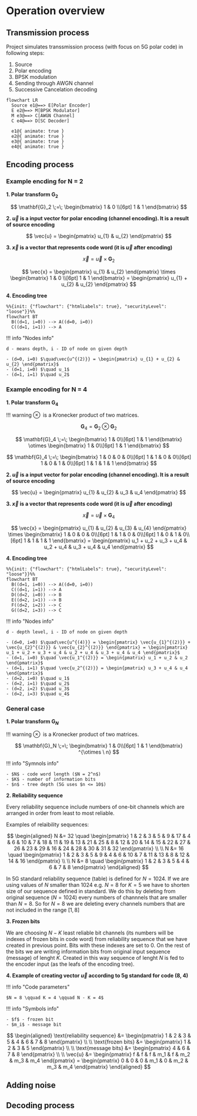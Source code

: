 # Operation overview

## Transmission process
Project simulates transsmission process (with focus on 5G polar code) in following steps:

1. Source
2. Polar encoding
3. BPSK modulation
4. Sending through AWGN channel
5. Successive Cancelation decoding

```mermaid
flowchart LR
  Source e1@==> E[Polar Encoder]
  E e2@==> M[BPSK Modulator]
  M e3@==> C[AWGN Channel]
  C e4@==> D[SC Decoder]

  e1@{ animate: true }
  e2@{ animate: true }
  e3@{ animate: true }
  e4@{ animate: true }
```


## Encoding process

### Example encding for N = 2


**1. Polar transform $\mathbf{G}_2$**

$$
\mathbf{G}_2 \;=\; 
\begin{bmatrix}
1 & 0 \\[6pt]
1 & 1
\end{bmatrix}
$$

**2. $\vec{u}$ is a input vector for polar encoding (channel encoding). It is a result of source encoding**

$$
\vec{u} = \begin{pmatrix} u_{1} & u_{2} \end{pmatrix}
$$

**3. $\vec{x}$ is a vector that represents code word (it is $\vec{u}$ after encoding)**

$$
\vec{x} = 
\vec{u} \times
\mathbf{G}_2
$$

$$
\vec{x} = 
\begin{pmatrix} 
u_{1} & u_{2} 
\end{pmatrix} \times
\begin{bmatrix}
1 & 0 \\[6pt]
1 & 1
\end{bmatrix} =
\begin{pmatrix} 
u_{1} + u_{2} & u_{2} 
\end{pmatrix}
$$

**4. Encoding tree**

```mermaid
%%{init: {"flowchart": {"htmlLabels": true}, "securityLevel": "loose"}}%%
flowchart BT
  B((d=1, i=0)) --> A((d=0, i=0))
  C((d=1, i=1)) --> A
```
!!! info "Nodes info"
    
    d - means depth, i - ID of node on given depth

    - (d=0, i=0) $\quad\vec{u^{(2)}} = \begin{pmatrix} u_{1} + u_{2} & u_{2} \end{pmatrix}$
    - (d=1, i=0) $\quad u_1$
    - (d=1, i=1) $\quad u_2$

    

### Example encoding for N = 4

**1. Polar transform $\mathbf{G}_4$**

!!! warning
    $\otimes\;$ is a Kronecker product of two matrices.

$$
\mathbf{G}_4 = 
\mathbf{G}_2 \otimes 
\mathbf{G}_2
$$

$$
\mathbf{G}_4 \;=\;
\begin{bmatrix}
1 & 0\\[6pt]
1 & 1
\end{bmatrix}
\otimes
\begin{bmatrix}
1 & 0\\[6pt]
1 & 1
\end{bmatrix}
$$

$$
\mathbf{G}_4 \;=\; 
\begin{bmatrix}
1 & 0 & 0 & 0\\[6pt]
1 & 1 & 0 & 0\\[6pt]
1 & 0 & 1 & 0\\[6pt]
1 & 1 & 1 & 1
\end{bmatrix}
$$

**2. $\vec{u}$ is a input vector for polar encoding (channel encoding). It is a result of source encoding**

$$
\vec{u} = \begin{pmatrix} u_{1} & u_{2} & u_3 & u_4 \end{pmatrix}
$$

**3. $\vec{x}$ is a vector that represents code word (it is $\vec{u}$ after encoding)**

$$
\vec{x} = 
\vec{u} \times
\mathbf{G}_4
$$

$$
\vec{x} = 
\begin{pmatrix} 
u_{1} & u_{2} & u_{3} & u_{4}
\end{pmatrix} \times
\begin{bmatrix}
1 & 0 & 0 & 0\\[6pt]
1 & 1 & 0 & 0\\[6pt]
1 & 0 & 1 & 0\\[6pt]
1 & 1 & 1 & 1
\end{bmatrix} =
\begin{pmatrix} 
u_1 + u_2 + u_3 + u_4 & u_2 + u_4 & u_3 + u_4 & u_4
\end{pmatrix}
$$

**4. Encoding tree**

```mermaid
%%{init: {"flowchart": {"htmlLabels": true}, "securityLevel": "loose"}}%%
flowchart BT
  B((d=1, i=0)) --> A((d=0, i=0))
  C((d=1, i=1)) --> A
  D((d=2, i=0)) --> B
  E((d=2, i=1)) --> B
  F((d=2, i=2)) --> C
  G((d=2, i=3)) --> C 

```

!!! info "Nodes info"
    
    d - depth level, i - ID of node on given depth

    - (d=0, i=0) $\quad\vec{u^{(4)}} = \begin{pmatrix} \vec{u_{1}^{(2)}} + \vec{u_{2}^{(2)}} & \vec{u_{2}^{(2)}} \end{pmatrix} = \begin{pmatrix} u_1 + u_2 + u_3 + u_4 & u_2 + u_4 & u_3 + u_4 & u_4 \end{pmatrix}$
    - (d=1, i=0) $\quad \vec{u_1^{(2)}} = \begin{pmatrix} u_1 + u_2 & u_2 \end{pmatrix}$ 
    - (d=1, i=1) $\quad \vec{u_2^{(2)}} = \begin{pmatrix} u_3 + u_4 & u_4 \end{pmatrix}$
    - (d=2, i=0) $\quad u_1$
    - (d=2, i=1) $\quad u_2$
    - (d=2, i=2) $\quad u_3$
    - (d=2, i=3) $\quad u_4$


### General case

**1. Polar transform $\mathbf{G}_N$**

!!! warning
    $\otimes\;$ is a Kronecker product of two matrices.

$$
\mathbf{G}_N \;=\;
\begin{bmatrix}
1 & 0\\[6pt]
1 & 1
\end{bmatrix}
^{\otimes \ n} 
$$

!!! info "Symnols info"
    
    - $N$ - code word length ($N = 2^n$)
    - $K$ - number of information bits
    - $n$ - tree depth (5G uses $n <= 10$) 

**2. Reliability sequence**

Every reliability sequence include numbers of one-bit channels which are arranged in order from least to most reliable.

Examples of relaibility sequences:

$$
\begin{aligned}
N &= 32 \quad \begin{pmatrix} 
1 & 2 & 3 & 5 & 9 & 17 & 4 & 6 & 10 & 7 & 18 & 11 & 19 & 13 & 21 & 25 & 8 & 12 & 20 & 14 & 15 & 22 & 27 & 26 & 23 & 29 & 16 & 24 & 28 & 30 & 31 & 32
\end{pmatrix} \\
\\
N &= 16 \quad \begin{pmatrix} 
1 & 2 & 3 & 5 & 9 & 4 & 6 & 10 & 7 & 11 & 13 & 8 & 12 & 14 & 16
\end{pmatrix} \\
\\
N &= 8 \quad \begin{pmatrix} 
1 & 2 & 3 & 5 & 4 & 6 & 7 & 8 
\end{pmatrix}
\end{aligned}
$$


In 5G standard reliability sequence (table) is defined for $N = 1024$. If we are using values of $N$ smaller than $1024$ e.g. $N = 8$ for $K = 5$ we have to shorten size of our sequence defined in standard. We do this by deleting from original sequence ($N = 1024$) every numbers of channnels that are smaller than $N = 8$. So for $N = 8$ we are deleting every channels numbers that are not included in the range $\left[ 1, 8 \right]$

**3. Frozen bits**

We are choosing $N - K$ least reliable bit channels (its numbers will be indexes of frozen bits in code word) from reliability sequence that we have created in previous point. Bits with these indexes are set to $0$. On the rest of the bits we are writing information bits from original input sequence (message) of lenght $K$. Created in this way sequence of lenght $N$ is fed to the encoder input (as the leafs of the encoding tree).

**4. Example of creating vector $\vec{u}$ according to 5g standard for code (8, 4)**

!!! info "Code parameters"
    
    $N = 8 \qquad K = 4 \qquad N - K = 4$

!!! info "Symbols info"
    
    - $f$ - frozen bit
    - $m_i$ - message bit

$$
\begin{aligned}
\text{reliability sequence} &= 
\begin{pmatrix} 1 & 2 & 3 & 5 & 4 & 6 & 7 & 8 \end{pmatrix} \\
\\
\text{frozen bits} &= 
\begin{pmatrix} 1 & 2 & 3 & 5 \end{pmatrix} \\
\\
\text{message bits} &= 
\begin{pmatrix} 4 & 6 & 7 & 8 \end{pmatrix} \\
\\
\vec{u} &=
\begin{pmatrix} f & f & f & m_1 & f & m_2 & m_3 & m_4 \end{pmatrix} = 
\begin{pmatrix} 0 & 0 & 0 & m_1 & 0 & m_2 & m_3 & m_4 \end{pmatrix}
\end{aligned}
$$

## Adding noise

## Decoding process

